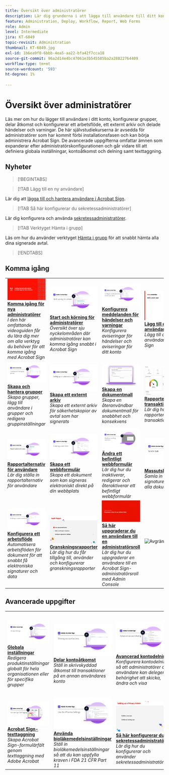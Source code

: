 ```yaml
---
title: Översikt över administratörer
description: Lär dig grunderna i att lägga till användare till ditt konto, konfigurera grupper, dela åtkomst och konfigurera ett arbetsflöde, ett externt arkiv och delade händelser och varningar
feature: Administration, Deploy, Workflow, Report, Web Forms
role: Admin
level: Intermediate
jira: KT-6849
topic-revisit: Administration
thumbnail: KT-6849.jpg
exl-id: 1b6ea9f0-6bbb-4ea5-aa22-bfa42f7cca18
source-git-commit: 96a2d14e4bc47061e3b545585ba2a28822764409
workflow-type: tm+mt
source-wordcount: '593'
ht-degree: 1%

---
```


# Översikt över administratörer

Läs mer om hur du lägger till användare i ditt konto, konfigurerar grupper, delar åtkomst och konfigurerar ett arbetsflöde, ett externt arkiv och delade händelser och varningar. De här självstudiekurserna är avsedda för administratörer som har kommit förbi installationsfasen och kan börja administrera Acrobat Sign. De avancerade uppgifterna omfattar ämnen som expanderar efter administratörskonfigurationen och går vidare till att definiera globala inställningar, kontoåtkomst och delning samt texttaggning.

## Nyheter

>[!BEGINTABS]

>[!TAB Lägg till en ny användare]

Lär dig att [lägga till och hantera användare i Acrobat Sign](add-users-to-your-account.md).

>[!TAB Så här konfigurerar du sekretessadministratörer]

Lär dig konfigurera och använda [sekretessadministratörer](privacy.md).

>[!TAB Verktyget Hämta i grupp]

Läs om hur du använder verktyget [Hämta i grupp](bulk-download-tool.md) för att snabbt hämta alla dina signerade avtal.

>[!ENDTABS]

## Komma igång

<table style="table-layout:fixed">
<tr>
  <td>
    <a href="get-started-admin.md">
      <img alt="Komma igång för nya administratörer" src="../assets/Gettingstartedadmin_1280.png" />
    </a>
    <div>
    <a href="get-started-admin.md"><strong>Komma igång för nya administratörer</strong></a>
    </div>
    <em>I den här omfattande videoguiden får du lära dig mer om alla verktyg du behöver för att komma igång med Acrobat Sign</em>
    <br>
  </td>
  <td>
    <a href="up-and-running-admin.md">
      <img alt="Komma igång för administratörer" src="../assets/Up-Running.png" />
    </a>
    <div>
    <a href="up-and-running-admin.md"><strong>Start och körning för administratörer</strong></a>
    </div>
    <em>Översikt över sju nyckelområden där administratörer kan komma igång snabbt i Acrobat Sign</em>
    <br>
  </td>
  <td>
    <a href="set-up-shared-events-and-alert.md">
      <img alt="Konfigurera delade händelser och varningar" src="../assets/Notifications_1280.png" />
    </a>
    <div>
    <a href="set-up-shared-events-and-alert.md"><strong>Konfigurera meddelanden för händelser och varningar</strong></a>
    </div>
    <em>Konfigurera aviseringar för händelser och aviseringar för ditt konto</em>
    <br>
  </td>
  <td>
    <a href="add-users-to-your-account.md">
      <img alt="Lägg till en ny användare" src="../assets/Add-a-new-user.jpg" />
    </a>
    <div>
    <a href="add-users-to-your-account.md"><strong>Lägg till en ny användare</strong></a>
    </div>
    <em>Lägg till och hantera användare för Acrobat Sign</em>
    <br>
  </td>
</tr>
<tr>
 <td>
    <a href="create-and-manage-groups.md">
      <img alt="Skapa och hantera grupper" src="../assets/Creating-Groups.png" />
    </a>
    <div>
    <a href="create-and-manage-groups.md"><strong>Skapa och hantera grupper</strong></a>
    </div>
    <em>Skapa grupper, lägg till användare i grupper och redigera gruppinställningar</em>
    <br>
  </td>
  <td>
    <a href="set-up-your-external-archive.md">
      <img alt="Upprätta ett externt arkiv" src="../assets/ExternalArchive.png" />
    </a>
    <div>
    <a href="set-up-your-external-archive.md"><strong>Skapa ett externt arkiv</strong></a>
    </div>
    <em>Skapa ett externt arkiv för säkerhetskopior av avtal som har signerats</em>
    <br>
  </td>
  <td>
    <a href="../sign-advanced-users/create-a-template.md">
      <img alt="Skapa en dokumentmall" src="../assets/Template.png" />
    </a>
    <div>
    <a href="../sign-advanced-users/create-a-template.md"><strong>Skapa en dokumentmall</strong></a>
    </div>
    <em>Skapa en återanvändbar dokumentmall för snabbhet och konsekvens</em>
    <br>
  </td>
  <td>
    <a href="../sign-advanced-users/creating-a-report.md">
      <img alt="Rapportering och transaktionsanvändning" src="../assets/reporting.png" />
    </a>
    <div>
    <a href="../sign-advanced-users/creating-a-report.md"><strong>Rapporterings- och transaktionsanvändning</strong></a>
    </div>
    <em>Lär dig hur du skapar rapporter och spårar transaktionsanvändning</em>
    <br>
  </td>
</tr>
<tr>
  <td>
    <a href="report-options.md">
      <img alt="Rapportalternativ för användare" src="../assets/report-options.png" />
    </a>
    <div>
    <a href="report-options.md"><strong>Rapportalternativ för användare</strong></a>
    </div>
    <em>Lär dig ställa in rapportalternativ för användare</em>
    <br>
  </td>
  <td>
    <a href="../sign-advanced-users/webform.md">
      <img alt="Skapa ett webbformulär" src="../assets/Webform.png" />
    </a>
    <div>
    <a href="../sign-advanced-users/webform.md"><strong>Skapa ett webbformulär</strong></a>
    </div>
    <em>Skapa ett dokument som kan signeras elektroniskt direkt på din webbplats</em>
    <br>
  </td>
  <td>
    <a href="../sign-advanced-users/modify-webform.md">
      <img alt="Ändra ett befintligt webbformulär" src="../assets/Modifywebform.png" />
    </a>
    <div>
    <a href="../sign-advanced-users/modify-webform.md"><strong>Ändra ett befintligt webbformulär</strong></a>
    </div>
    <em>Lär dig hur du inaktiverar, redigerar och återaktiverar ett befintligt webbformulär</em>
    <br>
  </td>
  <td>
    <a href="../sign-advanced-users/megasign.md">
      <img alt="Massutskick" src="../assets/send-in-bulk.png" />
    </a>
    <div>
    <a href="../sign-advanced-users/megasign.md"><strong>Massutskick</strong></a>
    </div>
    <em>Samla in tusentals signaturer samtidigt för alla dokument</em>
    <br>
  </td>
</tr>
<tr>
  <td>
    <a href="building-a-custom-workflow.md">
      <img alt="Konfigurera ett arbetsflöde" src="../assets/BuildingWorkflow.png" />
    </a>
    <div>
    <a href="building-a-custom-workflow.md"><strong>Konfigurera ett arbetsflöde</strong></a>
    </div>
    <em>Automatisera arbetsflöden för dokument för att snabbt få elektroniska signaturer och data</em>
    <br>
  </td>
  <td>
    <a href="audit-reports.md">
      <img alt="Granskningsrapporter" src="../assets/audit-reports-configure.png" />
    </a>
    <div>
    <a href="audit-reports.md"><strong>Granskningsrapporter</strong></a>
    </div>
    <em>Lär dig hur du får tillgång till, använder och konfigurerar granskningsrapporter</em>
    <br>
  </td>
  <td>
    <a href="promote-admin.md">
      <img alt="Så här uppgraderar du en användare till en administratörsroll" src="../assets/promote-admin.png" />
    </a>
    <div>
    <a href="promote-admin.md"><strong>Så här uppgraderar du en användare till en administratörsroll</strong></a>
    </div>
    <em>Lär dig hur du uppgraderar en användare till en Acrobat Sign-administratörsroll med Admin Console</em>
    <br>
  </td>
   <td>
    <img alt="Avgränsare" src="../assets/Grayspacer.png" />
    <div>
    <br>
  </td>
</table>

## Avancerade uppgifter

<table style="table-layout:fixed">
<tr>
  <td>
    <a href="learn-about-global-settings.md">
      <img alt="Globala inställningar" src="../assets/GlobalSettings_1280.png">
    </a>
    <div>
    <a href="learn-about-global-settings.md"><strong>Globala inställningar</strong></a>
    </div>
    <em>Redigera produktinställningar globalt för hela organisationen eller för specifika grupper</em>
    <br>
  </td>
  <td>
    <a href="share-account-access.md">
      <img alt="Delar kontoåtkomst" src="../assets/SharingAccess.png" />
    </a>  
    <div>
    <a href="share-account-access.md"><strong>Delar kontoåtkomst</strong></a>
    </div>
    <em>Ställ in skrivskyddad åtkomst till transaktioner på en annan användares konto</em>
    <br>
  </td>
  <td>
    <a href="advanced-account-sharing.md">
      <img alt="Avancerad kontodelning" src="../assets/AdvancedSharing_1280.png" />
    </a>
    <div>
    <a href="advanced-account-sharing.md"><strong>Avancerad kontodelning</strong></a>
    </div>
    <em>Konfigurera kontodelning så att administratörer och användare kan delegera behörighet att skicka, ändra och visa</em>
    <br>
  </td>
  <td>
    <a href="bulk-download-tool.md">
      <img alt="Hämta verktyg i grupp" src="../assets/bulk-download-tool.png" />
    </a>
    <div>
    <a href="bulk-download-tool.md"><strong>Verktyget Hämta i grupp</strong></a>
    </div>
    <em>Lär dig använda verktyget Hämta i grupp för att snabbt hämta alla dina signerade avtal</em>
    <br>
  </td> 
</tr>
<tr>
   <td>
     <a href="../sign-advanced-users/adobe-sign-text-tagging.md">
      <img alt="Acrobat Sign-texttaggar" src="../assets/Text-Tagging.png" />
    </a>
    <div>
    <a href="../sign-advanced-users/adobe-sign-text-tagging.md"><strong>Acrobat Sign-texttaggning</strong></a>
    <div>
    <em>Skapa Acrobat Sign-formulärfält genom texttaggning med Adobe Acrobat</em>
    <br>
  </td>
  <td>
    <a href="use-bio-pharma-settings.md">
      <img alt="Använda bioläkemedelsinställningar" src="../assets/Bio_1280.png" />
    </a>
    <div>
    <a href="use-bio-pharma-settings.md"><strong>Använda bioläkemedelsinställningar</strong></a>
    </div>
    <em>Ställ in bioläkemedelsinställningar så att du kan uppfylla kraven i FDA 21 CFR Part 11</em>
    <br>
  </td>
  <td>
    <a href="privacy.md">
      <img alt="Konfigurera sekretessadministratör" src="../assets/privacy.png" />
    </a>
    <div>
    <a href="privacy.md"><strong>Så här konfigurerar du sekretessadministratörer</strong></a>
    </div>
    <em>Lär dig hur du konfigurerar och använder sekretessadministratörer</em>
    <br>
  </td>
  <td>
    <img alt="Avgränsare" src="../assets/Grayspacer.png" />
    <div>
    <br>
  </td>
</tr>
</table>
